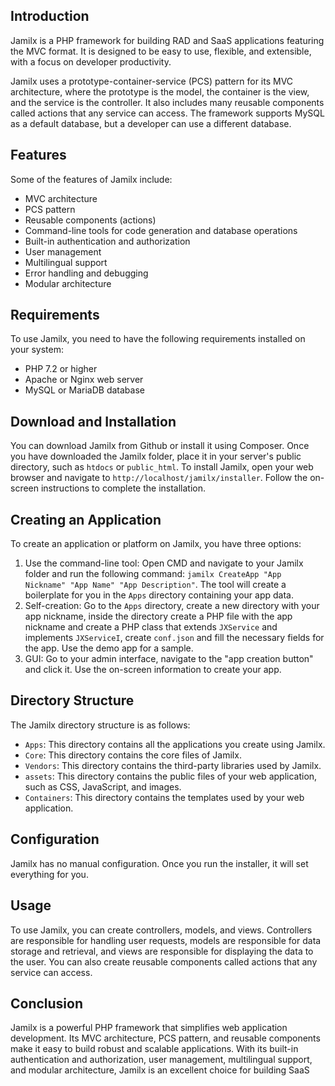 
## Introduction

Jamilx is a PHP framework for building RAD and SaaS applications featuring the MVC format. It is designed to be easy to use, flexible, and extensible, with a focus on developer productivity.

Jamilx uses a prototype-container-service (PCS) pattern for its MVC architecture, where the prototype is the model, the container is the view, and the service is the controller. It also includes many reusable components called actions that any service can access. The framework supports MySQL as a default database, but a developer can use a different database.

## Features

Some of the features of Jamilx include:

-   MVC architecture
-   PCS pattern
-   Reusable components (actions)
-   Command-line tools for code generation and database operations
-   Built-in authentication and authorization
-   User management
-   Multilingual support
-   Error handling and debugging
-   Modular architecture

## Requirements

To use Jamilx, you need to have the following requirements installed on your system:

-   PHP 7.2 or higher
-   Apache or Nginx web server
-   MySQL or MariaDB database

## Download and Installation

You can download Jamilx from Github or install it using Composer. Once you have downloaded the Jamilx folder, place it in your server's public directory, such as `htdocs` or `public_html`. To install Jamilx, open your web browser and navigate to `http://localhost/jamilx/installer`. Follow the on-screen instructions to complete the installation.

## Creating an Application

To create an application or platform on Jamilx, you have three options:

1.  Use the command-line tool: Open CMD and navigate to your Jamilx folder and run the following command: `jamilx CreateApp "App Nickname" "App Name" "App Description"`. The tool will create a boilerplate for you in the `Apps` directory containing your app data.
2.  Self-creation: Go to the `Apps` directory, create a new directory with your app nickname, inside the directory create a PHP file with the app nickname and create a PHP class that extends `JXService` and implements `JXServiceI`, create `conf.json` and fill the necessary fields for the app. Use the demo app for a sample.
3.  GUI: Go to your admin interface, navigate to the "app creation button" and click it. Use the on-screen information to create your app.

## Directory Structure

The Jamilx directory structure is as follows:

-   `Apps`: This directory contains all the applications you create using Jamilx.
-   `Core`: This directory contains the core files of Jamilx.
-   `Vendors`: This directory contains the third-party libraries used by Jamilx.
-   `assets`: This directory contains the public files of your web application, such as CSS, JavaScript, and images.
-   `Containers`: This directory contains the templates used by your web application.

## Configuration

Jamilx has no manual configuration. Once you run the installer, it will set everything for you.

## Usage

To use Jamilx, you can create controllers, models, and views. Controllers are responsible for handling user requests, models are responsible for data storage and retrieval, and views are responsible for displaying the data to the user. You can also create reusable components called actions that any service can access.

## Conclusion

Jamilx is a powerful PHP framework that simplifies web application development. Its MVC architecture, PCS pattern, and reusable components make it easy to build robust and scalable applications. With its built-in authentication and authorization, user management, multilingual support, and modular architecture, Jamilx is an excellent choice for building SaaS